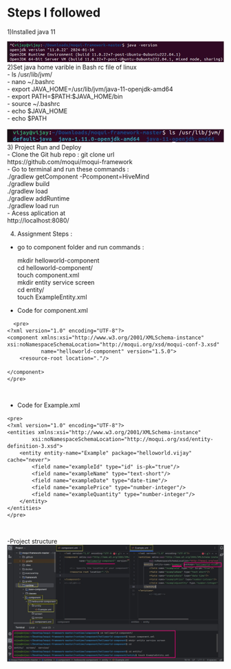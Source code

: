 # Steps I followed 
1)Installed  java 11<br>

<img src="Assignment_Images/JavaVersion.jpg">
<br>
2)Set java home varible in Bash rc file of linux <br>
- ls /usr/lib/jvm/ <br>
- nano ~/.bashrc    <br>
- export JAVA_HOME=/usr/lib/jvm/java-11-openjdk-amd64  <br>
- export PATH=$PATH:$JAVA_HOME/bin  <br>
- source ~/.bashrc <br>
- echo $JAVA_HOME  <br>
- echo $PATH  <br>
  <br>
<img src="Assignment_Images/IMage2.jpg">
<br>
3) Project Run and Deploy<br>
- Clone the Git hub repo : git clone url <br>  
  https://github.com/moqui/moqui-framework<br>
- Go to terminal and run these commands : <br>
 ./gradlew getComponent -Pcomponent=HiveMind<br>
 ./gradlew build<br>
 ./gradlew load<br>
 ./gradlew addRuntime<br>
 ./gradlew load run <br>
- Acess aplication at <br>
  http://localhost:8080/ <br>

4) Assignment Steps :<br>
- go to component folder and run commands  :<br>

  mkdir helloworld-component<br>
  cd helloworld-component/<br>
  touch component.xml<br>
  mkdir entity service screen<br>
  cd entity/<br>
  touch ExampleEntity.xml<br>

- Code for component.xml <br>
```
  <pre>
<?xml version="1.0" encoding="UTF-8"?>
<component xmlns:xsi="http://www.w3.org/2001/XMLSchema-instance" xsi:noNamespaceSchemaLocation="http://moqui.org/xsd/moqui-conf-3.xsd"
           name="helloworld-component" version="1.5.0">
    <resource-root location="."/>

</component>
</pre>
```
<br>

- Code for Example.xml <br>
```
<pre>
<?xml version="1.0" encoding="UTF-8"?>
<entities xmlns:xsi="http://www.w3.org/2001/XMLSchema-instance"
        xsi:noNamespaceSchemaLocation="http://moqui.org/xsd/entity-definition-3.xsd">
    <entity entity-name="Example" package="helloworld.vijay" cache="never">
        <field name="exampleId" type="id" is-pk="true"/>
        <field name="exampleName" type="text-short"/>
        <field name="exampleDate" type="date-time"/>
        <field name="examplePrice" type="number-integer"/>
        <field name="exampleQuantity" type="number-integer"/>
    </entity>
</entities>
</pre>
 ```
<br>

-Project structure 
<img src="Assignment_Images/IMage3.jpg">
